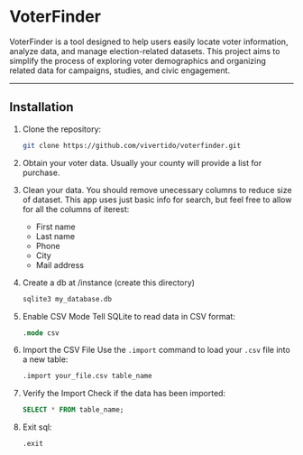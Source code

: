 # VoterFinder

VoterFinder is a tool designed to help users easily locate voter information, analyze data, and manage election-related datasets. This project aims to simplify the process of exploring voter demographics and organizing related data for campaigns, studies, and civic engagement.

---

## Installation

1. Clone the repository:
   ```bash
   git clone https://github.com/vivertido/voterfinder.git
   ```

2. Obtain your voter data. Usually your county will provide a list for purchase.
3. Clean your data. You should remove unecessary columns to reduce size of dataset. This app uses just basic info for search, but feel free to allow for all the columns of iterest:
     - First name
     - Last name
     - Phone
     - City
     - Mail address
4. Create a db at /instance (create this directory)
   ```bash
   sqlite3 my_database.db
5. Enable CSV Mode Tell SQLite to read data in CSV format:
   ```sql
   .mode csv
6. Import the CSV File Use the `.import` command to load your `.csv` file into a new table:
   ```sql
   .import your_file.csv table_name
7. Verify the Import Check if the data has been imported:
   ```sql
   SELECT * FROM table_name;
8. Exit sql:
   ```sql
   .exit

